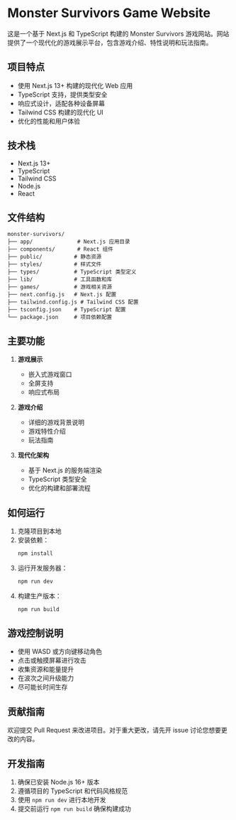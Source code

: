 # Monster Survivors Game Website

这是一个基于 Next.js 和 TypeScript 构建的 Monster Survivors 游戏网站。网站提供了一个现代化的游戏展示平台，包含游戏介绍、特性说明和玩法指南。

## 项目特点

- 使用 Next.js 13+ 构建的现代化 Web 应用
- TypeScript 支持，提供类型安全
- 响应式设计，适配各种设备屏幕
- Tailwind CSS 构建的现代化 UI
- 优化的性能和用户体验

## 技术栈

- Next.js 13+
- TypeScript
- Tailwind CSS
- Node.js
- React

## 文件结构

```
monster-survivors/
├── app/              # Next.js 应用目录
├── components/       # React 组件
├── public/          # 静态资源
├── styles/          # 样式文件
├── types/           # TypeScript 类型定义
├── lib/             # 工具函数和库
├── games/           # 游戏相关资源
├── next.config.js   # Next.js 配置
├── tailwind.config.js # Tailwind CSS 配置
├── tsconfig.json    # TypeScript 配置
└── package.json     # 项目依赖配置
```

## 主要功能

1. **游戏展示**
   - 嵌入式游戏窗口
   - 全屏支持
   - 响应式布局

2. **游戏介绍**
   - 详细的游戏背景说明
   - 游戏特性介绍
   - 玩法指南

3. **现代化架构**
   - 基于 Next.js 的服务端渲染
   - TypeScript 类型安全
   - 优化的构建和部署流程

## 如何运行

1. 克隆项目到本地
2. 安装依赖：
   ```bash
   npm install
   ```
3. 运行开发服务器：
   ```bash
   npm run dev
   ```
4. 构建生产版本：
   ```bash
   npm run build
   ```

## 游戏控制说明

- 使用 WASD 或方向键移动角色
- 点击或触摸屏幕进行攻击
- 收集资源和能量提升
- 在波次之间升级能力
- 尽可能长时间生存

## 贡献指南

欢迎提交 Pull Request 来改进项目。对于重大更改，请先开 issue 讨论您想要更改的内容。

## 开发指南

1. 确保已安装 Node.js 16+ 版本
2. 遵循项目的 TypeScript 和代码风格规范
3. 使用 `npm run dev` 进行本地开发
4. 提交前运行 `npm run build` 确保构建成功
